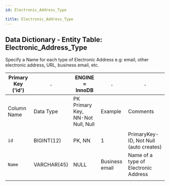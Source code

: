 ```yaml
---
id: Electronic_Address_Type

title: Electronic_Address_Type
---
```


## Data Dictionary - Entity Table: Electronic_Address_Type

Specify a Name for each type of Electronic Address e.g: email, other electronic address, URL, business email, etc.

| Primary Key ('id')|.|ENGINE = InnoDB|.|.|
|---|---|---|---|---|
|Column Name|Data Type|PK Primary Key, NN-Not Null, Null|Example|Comments|
||
|`id`|BIGINT(12)|PK, NN|1|PrimaryKey-ID, Not Null (auto creates)|
|`Name`|VARCHAR(45)|NULL|Business email|Name of a type of Electronic Address|
||
